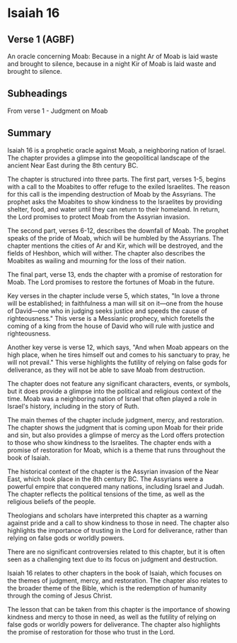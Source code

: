 # Isaiah 16

## Verse 1 (AGBF)

An oracle concerning Moab: Because in a night Ar of Moab is laid waste and brought to silence, because in a night Kir of Moab is laid waste and brought to silence.

## Subheadings

From verse 1 - Judgment on Moab

## Summary

Isaiah 16 is a prophetic oracle against Moab, a neighboring nation of Israel. The chapter provides a glimpse into the geopolitical landscape of the ancient Near East during the 8th century BC.

The chapter is structured into three parts. The first part, verses 1-5, begins with a call to the Moabites to offer refuge to the exiled Israelites. The reason for this call is the impending destruction of Moab by the Assyrians. The prophet asks the Moabites to show kindness to the Israelites by providing shelter, food, and water until they can return to their homeland. In return, the Lord promises to protect Moab from the Assyrian invasion.

The second part, verses 6-12, describes the downfall of Moab. The prophet speaks of the pride of Moab, which will be humbled by the Assyrians. The chapter mentions the cities of Ar and Kir, which will be destroyed, and the fields of Heshbon, which will wither. The chapter also describes the Moabites as wailing and mourning for the loss of their nation.

The final part, verse 13, ends the chapter with a promise of restoration for Moab. The Lord promises to restore the fortunes of Moab in the future.

Key verses in the chapter include verse 5, which states, "In love a throne will be established; in faithfulness a man will sit on it—one from the house of David—one who in judging seeks justice and speeds the cause of righteousness." This verse is a Messianic prophecy, which foretells the coming of a king from the house of David who will rule with justice and righteousness.

Another key verse is verse 12, which says, "And when Moab appears on the high place, when he tires himself out and comes to his sanctuary to pray, he will not prevail." This verse highlights the futility of relying on false gods for deliverance, as they will not be able to save Moab from destruction.

The chapter does not feature any significant characters, events, or symbols, but it does provide a glimpse into the political and religious context of the time. Moab was a neighboring nation of Israel that often played a role in Israel's history, including in the story of Ruth.

The main themes of the chapter include judgment, mercy, and restoration. The chapter shows the judgment that is coming upon Moab for their pride and sin, but also provides a glimpse of mercy as the Lord offers protection to those who show kindness to the Israelites. The chapter ends with a promise of restoration for Moab, which is a theme that runs throughout the book of Isaiah.

The historical context of the chapter is the Assyrian invasion of the Near East, which took place in the 8th century BC. The Assyrians were a powerful empire that conquered many nations, including Israel and Judah. The chapter reflects the political tensions of the time, as well as the religious beliefs of the people.

Theologians and scholars have interpreted this chapter as a warning against pride and a call to show kindness to those in need. The chapter also highlights the importance of trusting in the Lord for deliverance, rather than relying on false gods or worldly powers.

There are no significant controversies related to this chapter, but it is often seen as a challenging text due to its focus on judgment and destruction.

Isaiah 16 relates to other chapters in the book of Isaiah, which focuses on the themes of judgment, mercy, and restoration. The chapter also relates to the broader theme of the Bible, which is the redemption of humanity through the coming of Jesus Christ.

The lesson that can be taken from this chapter is the importance of showing kindness and mercy to those in need, as well as the futility of relying on false gods or worldly powers for deliverance. The chapter also highlights the promise of restoration for those who trust in the Lord.